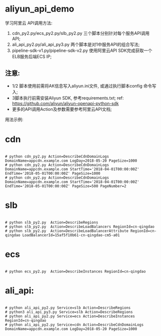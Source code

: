 # aliyun_api_demo
学习阿里云 API调用方法:

1. cdn_py2.py/ecs_py2.py/slb_py2.py 三个脚本分别针对每个服务API调用API;
2. ali_api_py2.py/ali_api_py3.py 两个脚本是对1中服务API的组合写法;
3. pipeline-sdk-v1.py/pipeline-sdk-v2.py 使用阿里云API SDK完成获取一个ELB服务后端ECS IP;


## 注意:
 * 1/2 脚本使用前需将AK信息写入aliyun.ini文件, 或通过执行脚本config 命令写入;
 * 3脚本执行前需安装Aliyun SDK, 参考requirements.txt;
 ref: https://github.com/aliyun/aliyun-openapi-python-sdk
 * 更多的API调用Action及参数需要参考阿里云API文档;

用法示例:
# cdn
<pre><code>
# python cdn_py2.py Action=DescribeCdnDomainLogs DomainName=appcdn.example.com LogDay=2018-05-20 PageSize=1000
# python cdn_py2.py Action=DescribeCdnDomainLogs DomainName=appcdn.example.com StartTime='2018-04-01T00:00:00Z'  EndTime='2018-05-01T00:00:00Z' PageSize=1000
# python cdn_py2.py Action=DescribeCdnDomainLogs DomainName=appcdn.example.com StartTime='2018-04-01T00:00:00Z'  EndTime='2018-05-01T00:00:00Z' PageSize=500 PageNumber=2
</code></pre>

# slb
<pre><code>
# python slb_py2.py  Action=DescribeRegions
# python slb_py2.py  Action=DescribeLoadBalancers RegionId=cn-qingdao
# python slb_py2.py  Action=DescribeLoadBalancerAttribute RegionId=cn-qingdao LoadBalancerId=15af5f10b61-cn-qingdao-cm5-a01
</code></pre>

# ecs
<pre><code>
# python ecs_py2.py  Action=DescribeInstances RegionId=cn-qingdao
</code></pre>

# ali_api:
<pre><code>
# python ali_api_py2.py Service=slb Action=DescribeRegions
# python3 ali_api_py3.py Service=slb Action=DescribeRegions
# python ali_api_py2.py Service=ecs Action=DescribeInstances RegionId=cn-qingdao
# python ali_api_py2.py Service=cdn Action=DescribeCdnDomainLogs DomainName=appcdn.example.com LogDay=2018-05-20 PageSize=1000
</code></pre>

